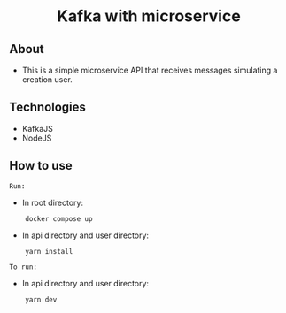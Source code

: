 <h1 align="center">
 Kafka with microservice
</h1>

## About
- This is a simple microservice API that receives messages simulating a creation user.

## Technologies
- KafkaJS
- NodeJS

## How to use
`Run:`
- In root directory:
```
    docker compose up
```
- In api directory and user directory:
```
    yarn install
```

`To run:`
- In api directory and user directory: 
```
    yarn dev
```






